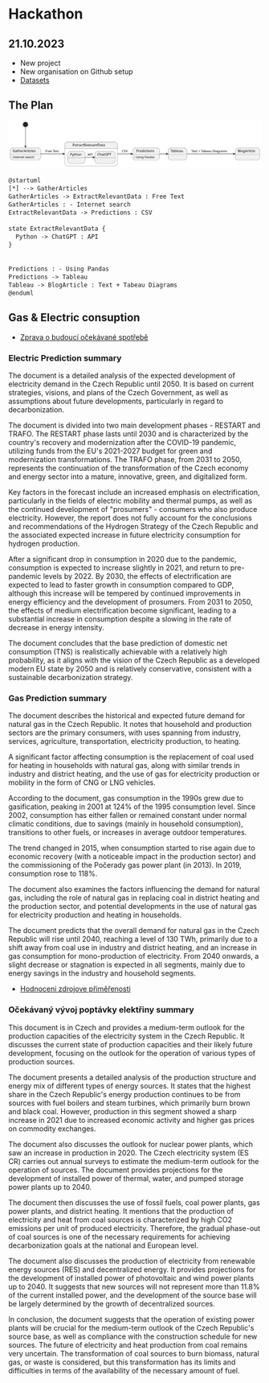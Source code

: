 # Hackathon 

## 21.10.2023

- New project
- New organisation on Github setup
- [Datasets](https://drive.google.com/drive/folders/1N-opCC1nnZl0L3ATsz_ovrSphF6GHBYF)

## The Plan
![Alt text](./ThePlan.svg)

```
@startuml
[*] --> GatherArticles
GatherArticles -> ExtractRelevantData : Free Text
GatherArticles : - Internet search 
ExtractRelevantData -> Predictions : CSV

state ExtractRelevantData {
  Python -> ChatGPT : API
}


Predictions : - Using Pandas
Predictions -> Tableau
Tableau -> BlogArticle : Text + Tabeau Diagrams
@enduml
```

## Gas & Electric consuption

- [Zprava o budoucí očekávané spotřebě](./Zpráva%20o%20budouci%20ocekavane%20spotrebe%20elektriny%20a%20plynu.docx)

### Electric Prediction summary 

 The document is a detailed analysis of the expected development of electricity demand in the Czech Republic until 2050. It is based on current strategies, visions, and plans of the Czech Government, as well as assumptions about future developments, particularly in regard to decarbonization.

The document is divided into two main development phases - RESTART and TRAFO. The RESTART phase lasts until 2030 and is characterized by the country's recovery and modernization after the COVID-19 pandemic, utilizing funds from the EU's 2021-2027 budget for green and modernization transformations. The TRAFO phase, from 2031 to 2050, represents the continuation of the transformation of the Czech economy and energy sector into a mature, innovative, green, and digitalized form.

Key factors in the forecast include an increased emphasis on electrification, particularly in the fields of electric mobility and thermal pumps, as well as the continued development of "prosumers" - consumers who also produce electricity. However, the report does not fully account for the conclusions and recommendations of the Hydrogen Strategy of the Czech Republic and the associated expected increase in future electricity consumption for hydrogen production.

After a significant drop in consumption in 2020 due to the pandemic, consumption is expected to increase slightly in 2021, and return to pre-pandemic levels by 2022. By 2030, the effects of electrification are expected to lead to faster growth in consumption compared to GDP, although this increase will be tempered by continued improvements in energy efficiency and the development of prosumers. From 2031 to 2050, the effects of medium electrification become significant, leading to a substantial increase in consumption despite a slowing in the rate of decrease in energy intensity.

The document concludes that the base prediction of domestic net consumption (TNS) is realistically achievable with a relatively high probability, as it aligns with the vision of the Czech Republic as a developed modern EU state by 2050 and is relatively conservative, consistent with a sustainable decarbonization strategy.

### Gas Prediction summary

The document describes the historical and expected future demand for natural gas in the Czech Republic. It notes that household and production sectors are the primary consumers, with uses spanning from industry, services, agriculture, transportation, electricity production, to heating. 

A significant factor affecting consumption is the replacement of coal used for heating in households with natural gas, along with similar trends in industry and district heating, and the use of gas for electricity production or mobility in the form of CNG or LNG vehicles.

According to the document, gas consumption in the 1990s grew due to gasification, peaking in 2001 at 124% of the 1995 consumption level. Since 2002, consumption has either fallen or remained constant under normal climatic conditions, due to savings (mainly in household consumption), transitions to other fuels, or increases in average outdoor temperatures.

The trend changed in 2015, when consumption started to rise again due to economic recovery (with a noticeable impact in the production sector) and the commissioning of the Počerady gas power plant (in 2013). In 2019, consumption rose to 118%.

The document also examines the factors influencing the demand for natural gas, including the role of natural gas in replacing coal in district heating and the production sector, and potential developments in the use of natural gas for electricity production and heating in households.

The document predicts that the overall demand for natural gas in the Czech Republic will rise until 2040, reaching a level of 130 TWh, primarily due to a shift away from coal use in industry and district heating, and an increase in gas consumption for mono-production of electricity. From 2040 onwards, a slight decrease or stagnation is expected in all segments, mainly due to energy savings in the industry and household segments.

- [Hodnoceni zdrojove přiměřenosti](./Hodnoceni%20zdrojove%20primerenosti.docx)

###	Očekávaný vývoj poptávky elektřiny summary

This document is in Czech and provides a medium-term outlook for the production capacities of the electricity system in the Czech Republic. It discusses the current state of production capacities and their likely future development, focusing on the outlook for the operation of various types of production sources.

The document presents a detailed analysis of the production structure and energy mix of different types of energy sources. It states that the highest share in the Czech Republic's energy production continues to be from sources with fuel boilers and steam turbines, which primarily burn brown and black coal. However, production in this segment showed a sharp increase in 2021 due to increased economic activity and higher gas prices on commodity exchanges. 

The document also discusses the outlook for nuclear power plants, which saw an increase in production in 2020. The Czech electricity system (ES CR) carries out annual surveys to estimate the medium-term outlook for the operation of sources. The document provides projections for the development of installed power of thermal, water, and pumped storage power plants up to 2040.

The document then discusses the use of fossil fuels, coal power plants, gas power plants, and district heating. It mentions that the production of electricity and heat from coal sources is characterized by high CO2 emissions per unit of produced electricity. Therefore, the gradual phase-out of coal sources is one of the necessary requirements for achieving decarbonization goals at the national and European level.

The document also discusses the production of electricity from renewable energy sources (RES) and decentralized energy. It provides projections for the development of installed power of photovoltaic and wind power plants up to 2040. It suggests that new sources will not represent more than 11.8% of the current installed power, and the development of the source base will be largely determined by the growth of decentralized sources.

In conclusion, the document suggests that the operation of existing power plants will be crucial for the medium-term outlook of the Czech Republic's source base, as well as compliance with the construction schedule for new sources. The future of electricity and heat production from coal remains very uncertain. The transformation of coal sources to burn biomass, natural gas, or waste is considered, but this transformation has its limits and difficulties in terms of the availability of the necessary amount of fuel.